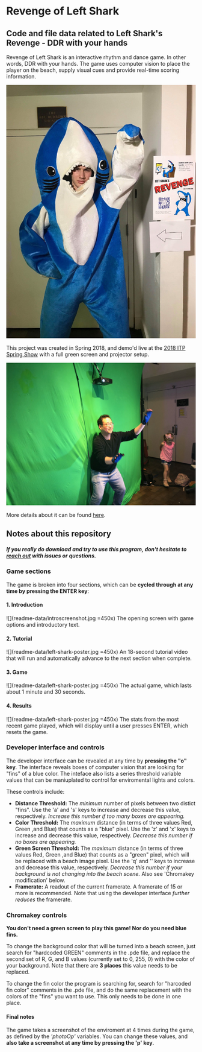 # Revenge of Left Shark
## Code and file data related to Left Shark's Revenge - DDR with your hands

Revenge of Left Shark is an interactive rhythm and dance game. In other words, DDR with your hands. The game uses computer vision to place the player on the beach, supply visual cues and provide real-time scoring information.

![](readme-data/left-shark-poster.jpg)

This project was created in Spring 2018, and demo'd live at the [2018 ITP Spring Show](https://itp.nyu.edu/shows/spring2018/) with a full green screen and projector setup.

![](readme-data/greenscreen-1.jpg)

More details about it can be found [here](http://www.blog.calebfergie.com/2018/05/02/revenge-of-left-shark/).

## Notes about this repository

##### If you really do download and try to use this program, don't hesitate to [reach out](mailto:ccf264@nyu.edu) with issues or questions.

### Game sections

The game is broken into four sections, which can be **cycled through at any time by pressing the ENTER key**:

#### 1. Introduction

![](readme-data/introscreenshot.jpg =450x) The opening screen with game options and introductory text.

#### 2. Tutorial

![](readme-data/left-shark-poster.jpg =450x) An 18-second tutorial video that will run and automatically advance to the next section when complete.

#### 3. Game

![](readme-data/left-shark-poster.jpg =450x) The actual game, which lasts about 1 minute and 30 seconds.

#### 4. Results

![](readme-data/left-shark-poster.jpg =450x) The stats from the most recent game played, which will display until a user presses ENTER, which resets the game.

### Developer interface and controls

The developer interface can be revealed at any time by **pressing the "o" key**. The interface reveals boxes of computer vision that are looking for "fins" of a blue color. The inteface also lists a series threshold variable values that can be maniuplated to control for enviromental lights and colors.

These controls include:
* **Distance Threshold:** The *minimum* number of pixels between two distict "fins". Use the 'a' and 's' keys to increase and decrease this value, respectively. *Increase this number if too many boxes are appearing.*
* **Color Threshold:** The *maximum* distance (in terms of three values Red, Green ,and Blue) that counts as a "blue" pixel. Use the 'z' and 'x' keys to increase and decrease this value, respectively. *Decrease this number if no boxes are appearing.*
* **Green Screen Threshold:** The *maximum* distance (in terms of three values Red, Green ,and Blue) that counts as a "green" pixel, which will be replaced with a beach image pixel. Use the 'q' and '' keys to increase and decrease this value, respectively. *Decrease this number if your background is not changing into the beach scene.* Also see 'Chromakey modification' below.
* **Framerate:** A readout of the current framerate. A framerate of 15 or more is recommended. Note that using the developer interface *further reduces* the framerate.

### Chromakey controls

**You don't need a green screen to play this game! Nor do you need blue fins.**

To change the background color that will be turned into a beach screen, just search for "hardcoded GREEN" comments in the .pde file, and replace the second set of R, G, and B values (currently set to 0, 255, 0) with the color of your background. Note that there are **3 places** this value needs to be replaced.

To change the fin color the program is searching for, search for "harcoded fin color" comments in the .pde file, and do the same replacement with the colors of the "fins" you want to use. This only needs to be done in one place.

#### Final notes

The game takes a screenshot of the enviroment at 4 times during the game, as defined by the *'photoOp'* variables. You can change these values, and **also take a screenshot at any time by pressing the 'p' key**.
